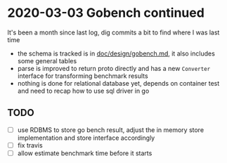 # 2020-03-03 Gobench continued

It's been a month since last log, dig commits a bit to find where I was last time

- the schema is tracked is in [doc/design/gobench.md](../../../design/gobench.md), it also includes some general tables
- parse is improved to return proto directly and has a new `Converter` interface for transforming benchmark results
- nothing is done for relational database yet, depends on container test and need to recap how to use sql driver in go

## TODO

- [ ] use RDBMS to store go bench result, adjust the in memory store implementation and store interface accordingly
- [ ] fix travis
- [ ] allow estimate benchmark time before it starts